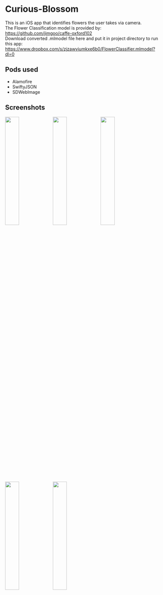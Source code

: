 # Curious-Blossom
This is an iOS app that identifies flowers the user takes via camera.<br/>
The Flower Classification model is provided by: https://github.com/jimgoo/caffe-oxford102<br/>
Download converted .mlmodel file here and put it in project directory to run this app:<br/>
https://www.dropbox.com/s/zjzawviumkxe6b0/FlowerClassifier.mlmodel?dl=0

## Pods used
- Alamofire
- SwiftyJSON
- SDWebImage

## Screenshots
<p float="left">
  <img src="https://user-images.githubusercontent.com/14019011/34956664-209aac08-f9f8-11e7-8c2b-94626835e77b.PNG" width="30%" height="30%">
  <img src="https://user-images.githubusercontent.com/14019011/34956879-1cc09754-f9f9-11e7-9208-6d3c701962c4.PNG" width="30%" height="30%">
  <img src="https://user-images.githubusercontent.com/14019011/34956915-3d97fd32-f9f9-11e7-9eb2-f826f6ab2c47.PNG" width="30%" height="30%">
</p>
<p float="left">
  <img src="https://user-images.githubusercontent.com/14019011/34956935-5fa1a400-f9f9-11e7-9374-010e6770f3a1.PNG" width="30%" height="30%">
  <img src="https://user-images.githubusercontent.com/14019011/34956949-6dd01bce-f9f9-11e7-8102-76d43e80696c.PNG" width="30%" height="30%">
</p>
